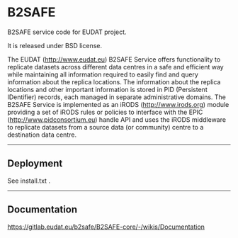 B2SAFE
===========
B2SAFE service code for EUDAT project.

It is released under BSD license.

The EUDAT (http://www.eudat.eu) B2SAFE Service offers functionality to replicate datasets across different data centres in a safe and efficient way while maintaining all information required to easily find and query information about the replica locations. The information about the replica locations and other important information is stored in PID (Persistent IDentifier) records, each managed in separate administrative domains. The B2SAFE Service is implemented as an iRODS (http://www.irods.org) module providing a set of iRODS rules or policies to interface with the EPIC (http://www.pidconsortium.eu) handle API and uses the iRODS middleware to replicate datasets from a source data (or community) centre to a destination data centre.

---------------
Deployment
---------------
See install.txt .

---------------
Documentation
---------------
https://gitlab.eudat.eu/b2safe/B2SAFE-core/-/wikis/Documentation


